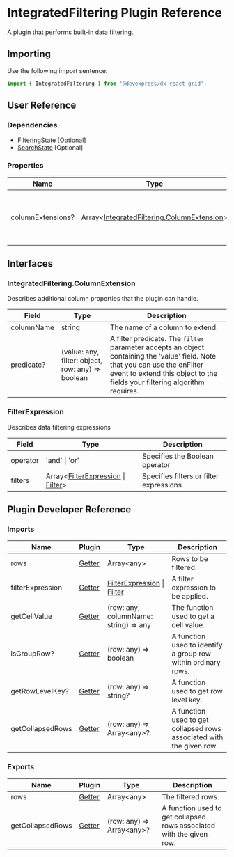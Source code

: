 # IntegratedFiltering Plugin Reference

A plugin that performs built-in data filtering.

## Importing

Use the following import sentence:

```js
import { IntegratedFiltering } from '@devexpress/dx-react-grid';
```

## User Reference

### Dependencies

- [FilteringState](filtering-state.md) [Optional]
- [SearchState](search-state.md) [Optional]

### Properties

Name | Type | Default | Description
-----|------|---------|------------
columnExtensions? | Array&lt;[IntegratedFiltering.ColumnExtension](#integratedfilteringcolumnextension)&gt; | | Additional column properties that the plugin can handle.

## Interfaces

### IntegratedFiltering.ColumnExtension

Describes additional column properties that the plugin can handle.

Field | Type | Description
------|------|------------
columnName | string | The name of a column to extend.
predicate? | (value: any, filter: object, row: any) => boolean | A filter predicate. The `filter` parameter accepts an object containing the 'value' field. Note that you can use the [onFilter](table-filter-row.md#tablefiltercellprop) event to extend this object to the fields your filtering algorithm requires.

### FilterExpression

Describes data filtering expressions

Field | Type | Description
------|------|------------
operator | 'and' &#124; 'or' | Specifies the Boolean operator
filters | Array&lt;[FilterExpression](#filterexpression) &#124; [Filter](filtering-state.md#filter)&gt;  | Specifies filters or filter expressions

## Plugin Developer Reference

### Imports

Name | Plugin | Type | Description
-----|--------|------|------------
rows | [Getter](../../../dx-react-core/docs/reference/getter.md) | Array&lt;any&gt; | Rows to be filtered.
filterExpression | [Getter](../../../dx-react-core/docs/reference/getter.md) | [FilterExpression](#filterexpression) &#124; [Filter](filtering-state.md#filter) | A filter expression to be applied.
getCellValue | [Getter](../../../dx-react-core/docs/reference/getter.md) | (row: any, columnName: string) => any | The function used to get a cell value.
isGroupRow? | [Getter](../../../dx-react-core/docs/reference/getter.md) | (row: any) => boolean | A function used to identify a group row within ordinary rows.
getRowLevelKey? | [Getter](../../../dx-react-core/docs/reference/getter.md) | (row: any) => string? | A function used to get row level key.
getCollapsedRows | [Getter](../../../dx-react-core/docs/reference/getter.md) | (row: any) => Array&lt;any&gt;? | A function used to get collapsed rows associated with the given row.

### Exports

Name | Plugin | Type | Description
-----|--------|------|------------
rows | [Getter](../../../dx-react-core/docs/reference/getter.md) | Array&lt;any&gt; | The filtered rows.
getCollapsedRows | [Getter](../../../dx-react-core/docs/reference/getter.md) | (row: any) => Array&lt;any&gt;? | A function used to get collapsed rows associated with the given row.
